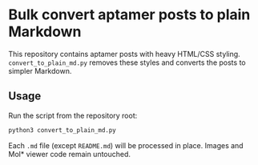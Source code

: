 # Bulk convert aptamer posts to plain Markdown

This repository contains aptamer posts with heavy HTML/CSS styling. `convert_to_plain_md.py` removes these styles and converts the posts to simpler Markdown.

## Usage
Run the script from the repository root:

```bash
python3 convert_to_plain_md.py
```

Each `.md` file (except `README.md`) will be processed in place. Images and Mol* viewer code remain untouched.

